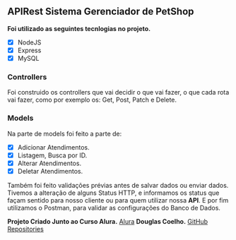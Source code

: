 ## APIRest Sistema Gerenciador de PetShop
**Foi utilizado as seguintes tecnlogias no projeto.**

 - [x] NodeJS
 - [x] Express 
 - [x] MySQL

### Controllers
Foi construido os controllers que vai decidir o que vai fazer, o que cada rota vai fazer, como por exemplo os:
Get, Post, Patch e Delete.
### Models
Na parte de models foi feito a parte de:
 - [x] Adicionar Atendimentos.
 - [x] Listagem, Busca por ID.
 - [x] Alterar Atendimentos.
 - [x] Deletar Atendimentos.

Também foi feito validações prévias antes de salvar dados ou enviar dados.
Tivemos a alteração de alguns Status HTTP, e informamos os status que façam sentido para nosso cliente ou para quem utilizar nossa **API**.
E por fim utilizamos o Postman, para validar as configurações do Banco de Dados.

 **Projeto Criado Junto ao Curso Alura.**
[Alura](https://cursos.alura.com.br/course/node-rest-api)
**Douglas Coelho.**
[GitHub Repositories](https://github.com/douglasruuan?tab=repositories)